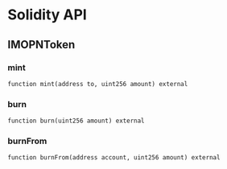 # Solidity API

## IMOPNToken

### mint

```solidity
function mint(address to, uint256 amount) external
```

### burn

```solidity
function burn(uint256 amount) external
```

### burnFrom

```solidity
function burnFrom(address account, uint256 amount) external
```

